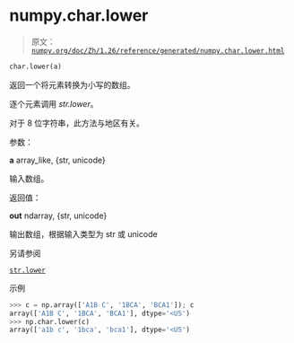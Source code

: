 # numpy.char.lower

> 原文：[`numpy.org/doc/Zh/1.26/reference/generated/numpy.char.lower.html`](https://numpy.org/doc/Zh/1.26/reference/generated/numpy.char.lower.html)

```py
char.lower(a)
```

返回一个将元素转换为小写的数组。

逐个元素调用 *str.lower*。

对于 8 位字符串，此方法与地区有关。

参数：

**a** array_like, {str, unicode}

输入数组。

返回值：

**out** ndarray, {str, unicode}

输出数组，根据输入类型为 str 或 unicode

另请参阅

[`str.lower`](https://docs.python.org/3/library/stdtypes.html#str.lower "(在 Python v3.11 中)")

示例

```py
>>> c = np.array(['A1B C', '1BCA', 'BCA1']); c
array(['A1B C', '1BCA', 'BCA1'], dtype='<U5')
>>> np.char.lower(c)
array(['a1b c', '1bca', 'bca1'], dtype='<U5') 
```
